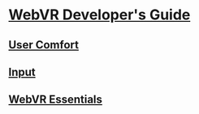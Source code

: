 # [WebVR Developer's Guide](index.md)
## [User Comfort](usercomfort.md)
## [Input](input.md)
## [WebVR Essentials](essentials.md)
